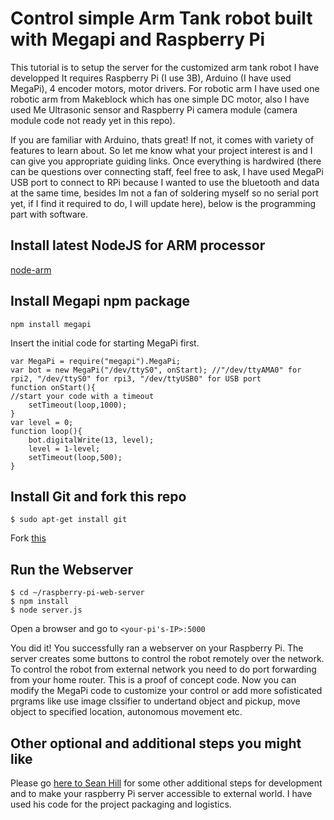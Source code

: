 # Control simple Arm Tank robot built with Megapi and Raspberry Pi
This tutorial is to setup the server for the customized arm tank robot I have developped
It requires Raspberry Pi  (I use 3B), Arduino (I have used MegaPi), 4 encoder motors, motor drivers.
For robotic arm I have used one robotic arm from Makeblock which has one simple DC motor, also I have used Me Ultrasonic sensor and Raspberry Pi camera module (camera module code not ready yet in this repo).

If you are familiar with Arduino, thats great! If not, it comes with variety of features to learn about. So let me know what your project interest is and I can give you appropriate guiding links.
Once everything is hardwired (there can be questions over connecting staff, feel free to ask, I have used MegaPi USB port to connect to RPi because I wanted to use the bluetooth and data at the same time, besides Im not a fan of soldering myself so no serial port yet, if I find it required to do, I will update here), below is the programming part with software.

## Install latest NodeJS for ARM processor
[node-arm](http://node-arm.herokuapp.com/)

## Install Megapi npm package
	npm install megapi
Insert the initial code for starting MegaPi first.

	var MegaPi = require("megapi").MegaPi;
	var bot = new MegaPi("/dev/ttyS0", onStart); //"/dev/ttyAMA0" for rpi2, "/dev/ttyS0" for rpi3, "/dev/ttyUSB0" for USB port
	function onStart(){
  	//start your code with a timeout
  		setTimeout(loop,1000);
	}
	var level = 0;
	function loop(){
  		bot.digitalWrite(13, level);
  		level = 1-level;
  		setTimeout(loop,500);
	}

## Install Git and fork this repo

	$ sudo apt-get install git
	
Fork [this](https://github.com/pramitr/megapi.git) 
	
## Run the Webserver
	$ cd ~/raspberry-pi-web-server
	$ npm install
	$ node server.js
	
Open a browser and go to `<your-pi's-IP>:5000`

You did it! You successfully ran a webserver on your Raspberry Pi. The server creates some buttons to control the robot remotely over the network. To control the robot from external network you need to do port forwarding from your home router.
 This is a proof of concept code. Now you can modify the MegaPi code to customize your control or add more sofisticated prgrams like use image clssifier to undertand object and pickup, move object to specified location, autonomous movement etc.


## Other optional and additional steps you might like
Please go [here to Sean Hill](https://github.com/sean-hill/raspberry-pi-web-server) for some other additional steps for development and to make your raspberry Pi server accessible to external world. I have used his code for the project packaging and logistics.








